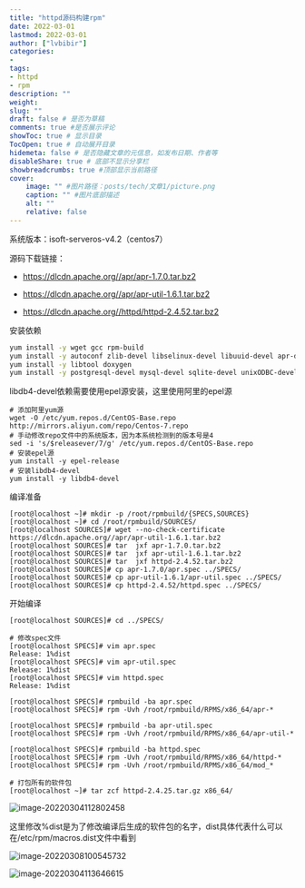 ```yaml
---
title: "httpd源码构建rpm" 
date: 2022-03-01
lastmod: 2022-03-01
author: ["lvbibir"] 
categories: 
- 
tags: 
- httpd
- rpm
description: "" 
weight: 
slug: ""
draft: false # 是否为草稿
comments: true #是否展示评论
showToc: true # 显示目录
TocOpen: true # 自动展开目录
hidemeta: false # 是否隐藏文章的元信息，如发布日期、作者等
disableShare: true # 底部不显示分享栏
showbreadcrumbs: true #顶部显示当前路径
cover:
    image: "" #图片路径：posts/tech/文章1/picture.png
    caption: "" #图片底部描述
    alt: ""
    relative: false
---
```

系统版本：isoft-serveros-v4.2（centos7）

源码下载链接：

- https://dlcdn.apache.org//apr/apr-1.7.0.tar.bz2

- https://dlcdn.apache.org//apr/apr-util-1.6.1.tar.bz2
- https://dlcdn.apache.org//httpd/httpd-2.4.52.tar.bz2

安装依赖

```bash
yum install -y wget gcc rpm-build 
yum install -y autoconf zlib-devel libselinux-devel libuuid-devel apr-devel apr-util-devel pcre-devel openldap-devel lua-devel libxml2-devel openssl-devel
yum install -y libtool doxygen
yum install -y postgresql-devel mysql-devel sqlite-devel unixODBC-devel nss-devel
```

libdb4-devel依赖需要使用epel源安装，这里使用阿里的epel源

```
# 添加阿里yum源
wget -O /etc/yum.repos.d/CentOS-Base.repo http://mirrors.aliyun.com/repo/Centos-7.repo
# 手动修改repo文件中的系统版本，因为本系统检测到的版本号是4
sed -i 's/$releasever/7/g' /etc/yum.repos.d/CentOS-Base.repo
# 安装epel源
yum install -y epel-release
# 安装libdb4-devel
yum install -y libdb4-devel
```

编译准备

```
[root@localhost ~]# mkdir -p /root/rpmbuild/{SPECS,SOURCES}
[root@localhost ~]# cd /root/rpmbuild/SOURCES/
[root@localhost SOURCES]# wget --no-check-certificate https://dlcdn.apache.org//apr/apr-util-1.6.1.tar.bz2
[root@localhost SOURCES]# tar  jxf apr-1.7.0.tar.bz2
[root@localhost SOURCES]# tar  jxf apr-util-1.6.1.tar.bz2
[root@localhost SOURCES]# tar  jxf httpd-2.4.52.tar.bz2
[root@localhost SOURCES]# cp apr-1.7.0/apr.spec ../SPECS/
[root@localhost SOURCES]# cp apr-util-1.6.1/apr-util.spec ../SPECS/
[root@localhost SOURCES]# cp httpd-2.4.52/httpd.spec ../SPECS/
```

开始编译

```
[root@localhost SOURCES]# cd ../SPECS/

# 修改spec文件
[root@localhost SPECS]# vim apr.spec
Release: 1%dist
[root@localhost SPECS]# vim apr-util.spec
Release: 1%dist
[root@localhost SPECS]# vim httpd.spec
Release: 1%dist

[root@localhost SPECS]# rpmbuild -ba apr.spec
[root@localhost SPECS]# rpm -Uvh /root/rpmbuild/RPMS/x86_64/apr-*

[root@localhost SPECS]# rpmbuild -ba apr-util.spec
[root@localhost SPECS]# rpm -Uvh /root/rpmbuild/RPMS/x86_64/apr-util-*

[root@localhost SPECS]# rpmbuild -ba httpd.spec
[root@localhost SPECS]# rpm -Uvh /root/rpmbuild/RPMS/x86_64/httpd-*
[root@localhost SPECS]# rpm -Uvh /root/rpmbuild/RPMS/x86_64/mod_*

# 打包所有的软件包
[root@localhost ~]# tar zcf httpd-2.4.25.tar.gz x86_64/
```

![image-20220304112802458](https://image.lvbibir.cn/blog/image-20220304112802458.png)

这里修改%dist是为了修改编译后生成的软件包的名字，dist具体代表什么可以在/etc/rpm/macros.dist文件中看到

![image-20220308100545732](https://image.lvbibir.cn/blog/image-20220308100545732.png)



![image-20220304113646615](https://image.lvbibir.cn/blog/image-20220304113646615.png)



